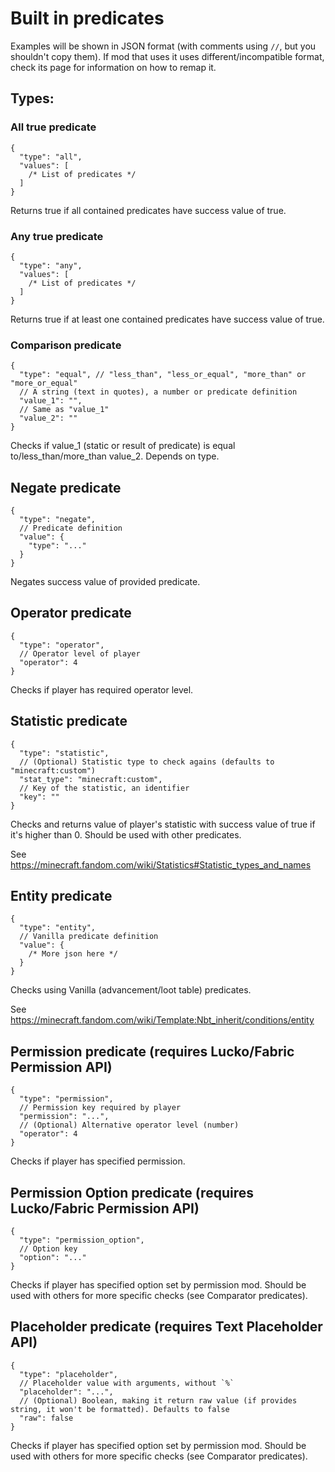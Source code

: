 # Built in predicates

Examples will be shown in JSON format (with comments using `//`, but you shouldn't copy them). If mod that uses it uses different/incompatible format, 
check its page for information on how to remap it.


## Types:

### All true predicate
```json5
{
  "type": "all",
  "values": [
    /* List of predicates */
  ]
}
```

Returns true if all contained predicates have success value of true.

### Any true predicate
```json5
{
  "type": "any",
  "values": [
    /* List of predicates */
  ]
}
```

Returns true if at least one contained predicates have success value of true.

### Comparison predicate
```json5
{
  "type": "equal", // "less_than", "less_or_equal", "more_than" or "more_or_equal"
  // A string (text in quotes), a number or predicate definition
  "value_1": "",
  // Same as "value_1"
  "value_2": ""
}
```

Checks if value_1 (static or result of predicate) is equal to/less_than/more_than 
value_2. Depends on type.

## Negate predicate
```json5
{
  "type": "negate",
  // Predicate definition
  "value": {
    "type": "..."
  }
}
```

Negates success value of provided predicate.

## Operator predicate
```json5
{
  "type": "operator",
  // Operator level of player
  "operator": 4
}
```

Checks if player has required operator level.

## Statistic predicate
```json5
{
  "type": "statistic",
  // (Optional) Statistic type to check agains (defaults to "minecraft:custom")
  "stat_type": "minecraft:custom",
  // Key of the statistic, an identifier
  "key": ""
}
```

Checks and returns value of player's statistic with success value of true 
if it's higher than 0. Should be used with other predicates.

See https://minecraft.fandom.com/wiki/Statistics#Statistic_types_and_names

## Entity predicate
```json5
{
  "type": "entity",
  // Vanilla predicate definition
  "value": {
    /* More json here */
  }
}
```

Checks using Vanilla (advancement/loot table) predicates.

See https://minecraft.fandom.com/wiki/Template:Nbt_inherit/conditions/entity

## Permission predicate (requires Lucko/Fabric Permission API)
```json5
{
  "type": "permission",
  // Permission key required by player
  "permission": "...",
  // (Optional) Alternative operator level (number)
  "operator": 4
}
```

Checks if player has specified permission.

## Permission Option predicate (requires Lucko/Fabric Permission API)
```json5
{
  "type": "permission_option",
  // Option key
  "option": "..."
}
```

Checks if player has specified option set by permission mod.
Should be used with others for more specific checks 
(see Comparator predicates).


## Placeholder predicate (requires Text Placeholder API)
```json5
{
  "type": "placeholder",
  // Placeholder value with arguments, without `%`
  "placeholder": "...",
  // (Optional) Boolean, making it return raw value (if provides string, it won't be formatted). Defaults to false
  "raw": false
}
```

Checks if player has specified option set by permission mod.
Should be used with others for more specific checks
(see Comparator predicates).